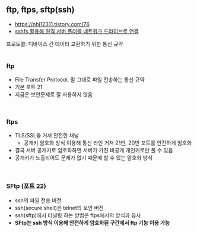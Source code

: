 ## ftp, ftps, sftp(ssh)
- https://nhj12311.tistory.com/76  
- [sshfs 활용해 원격 서버 폴더를 네트워크 드라이브로 연결](https://hbesthee.tistory.com/1567)  


프로토콜: 디바이스 간 데이터 교환하기 위한 통신 규약  
<br>

### ftp
- File Transfer Protocol, 말 그대로 파일 전송하는 통신 규약  
- 기본 포트 21  
- 지금은 보안문제로 잘 사용하지 않음  
<br>

### ftps
- TLS/SSL을 거쳐 안전한 채널  
  - 공개키 암호화 방식 이용해 통신 라인 거쳐 21번, 20번 포트를 안전하게 암호화  
- 결국 서버 공개키로 암호화하면 서버가 가진 비공개 개인키로만 풀 수 있음  
- 공개키가 노출되어도 문제가 없기 때문에 할 수 있는 암호화 방식  
<br>

### SFtp (포트 22)
- ssh의 파일 전송 버전  
- ssh(secure shell)은 telnet의 보안 버전  
- ssh(sftp)에서 터널링 하는 방법은 ftps에서의 방식과 유사  
- **SFtp는 ssh 방식 이용해 안전하게 암호화된 구간에서 ftp 기능 이용 가능**  
<br>
